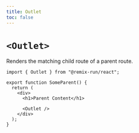 ```yaml
---
title: Outlet
toc: false
---
```


# `<Outlet>`

Renders the matching child route of a parent route.

```tsx
import { Outlet } from "@remix-run/react";

export function SomeParent() {
  return (
    <div>
      <h1>Parent Content</h1>

      <Outlet />
    </div>
  );
}
```
